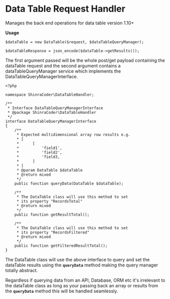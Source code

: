# Data Table Request Handler
Manages the back end operations for data table version 1.10+

**Usage**


```
$dataTable = new DataTable($request, $dataTableQueryManager);

$dataTableResponse = json_encode($dataTable->getResults());
```

The first argument passed will be the whole post/get payload containing the dataTable request and the second argument contains a dataTableQueryManager service which implements the DataTableQueryManagerInterface. 


```
<?php

namespace ShinraCoder\DataTableHandler;

/**
 * Interface DataTableQueryManagerInterface
 * @package ShinraCoder\DataTableHandler
 */
interface DataTableQueryManagerInterface
{
    /**
     * Expected multidimensional array row results e.g.
     * [
     *      [
     *          'field1',
     *          'field2',
     *          'field3,
     *      ]
     * ]
     * @param DataTable $dataTable
     * @return mixed
     */
    public function queryData(DataTable $dataTable);

    /**
     * The DataTable class will use this method to set
     * its property "RecordsTotal"
     * @return mixed
     */
    public function getResultTotal();

    /**
     * The DataTable class will use this method to set
     * its property "RecordsFiltered"
     * @return mixed
     */
    public function getFilteredResultTotal();
}
```

The DataTable class will use the above interface to query and set the dataTable results using the **`queryData`** method making the query manager totally abstract.

Regardless if querying data from an API, Database, ORM etc it's irrelevant to the dataTable class as long as your passing back an array or results from the **`queryData`** method this will be handled seamlessly. 
